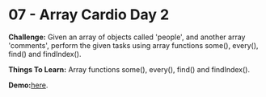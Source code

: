 # 07 - Array Cardio Day 2

**Challenge:** Given an array of objects called 'people', and another array 'comments', perform the given tasks using array functions some(), every(), find() and findIndex().

**Things To Learn:** Array functions some(), every(), find() and findIndex().

**Demo:**[here](https://tjgillweb.github.io/JavaScript30/07%20-%20Array%20Cardio%20Day%202/).
